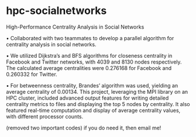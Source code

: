 # hpc-socialnetworks

High-Performance Centrality Analysis in Social Networks

• Collaborated with two teammates to develop a parallel algorithm for centrality analysis in social networks.

• We utilized Dijkstra’s and BFS algorithms for closeness centrality in Facebook and Twitter networks, with 4039 and 8130
nodes respectively. The calculated average centralities were 0.276168 for Facebook and 0.260332 for Twitter.

• For betweenness centrality, Brandes’ algorithm was used, yielding an average centrality of 0.00134. This project,
leveraging the MPI library on an HPC cluster, included advanced output features for writing detailed centrality metrics to files and displaying the top 5 nodes by centrality. It also featured real-time computation and display of average centrality values, with different processor counts.


(removed two important codes) if you do need it, then email me!


